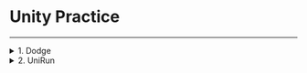 # Unity Practice

----------------

<details markdown="1">
<summary>1. Dodge</summary>

<details markdown="1">
<summary>목차</summary>
1. [게임 설명](#게임 설명)
2. [method/class](#method/class)

</details>

## 게임 설명

## method/class
 
</details>


<details markdown="1">
<summary>2. UniRun</summary>

1. [method/class](#method/class)

## method/class
 
</details>
